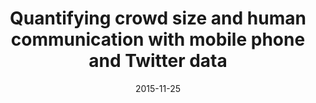 ---
title: "Quantifying crowd size and human communication with mobile phone and Twitter data"
collection: talks
type: "Invited talk"
permalink: /talks/2015-11-25-talk-6
venue: "Mathematics Institute, University of Warwick"
date: 2015-11-25
location: "Coventry, UK"
---